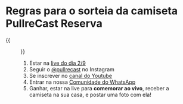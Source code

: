# Regras para o sorteia da camiseta PullreCast Reserva

{{<figure title="" src="/images/camisetas.png">}}

1. Estar na [live do dia 2/9](https://www.instagram.com/pullrecast?upcoming_event_id=17979801716737605!)
2. Seguir o [@pullrecast](https://www.instagram.com/pullrecast/) no Instagram
3. Se inscrever no [canal do Youtube](https://canal.pullrecast.dev/)
4. Entrar na nossa [Comunidade do WhatsApp](https://link.pullrecast.dev/wa)
5. Ganhar, estar na live para **comemorar ao vivo**, receber a camiseta na sua casa, e postar uma foto com ela!